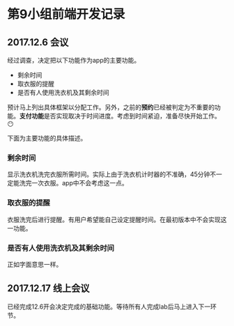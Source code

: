 # 第9小组前端开发记录

## 2017.12.6 会议

经过调查，决定把以下功能作为app的主要功能。

- 剩余时间
- 取衣服的提醒
- 是否有人使用洗衣机及其剩余时间

预计马上列出具体框架以分配工作。另外，之前的**预约**已经被判定为不重要的功能。**支付功能**是否实现取决于时间进度。考虑到时间紧迫，准备尽快开始工作。:no_mouth:

下面为主要功能的具体描述。

### 剩余时间

显示洗衣机洗完衣服所需时间。实际上由于洗衣机计时器的不准确，45分钟不一定能洗完一次衣服。app中不会考虑这一点。

### 取衣服的提醒

衣服洗完后进行提醒。有用户希望能自己设定提醒时间。在最初版本中不会实现这一功能。

### 是否有人使用洗衣机及其剩余时间

正如字面意思一样。

## 2017.12.17 线上会议

已经完成12.6开会决定完成的基础功能。等待所有人完成lab后马上进入下一环节。